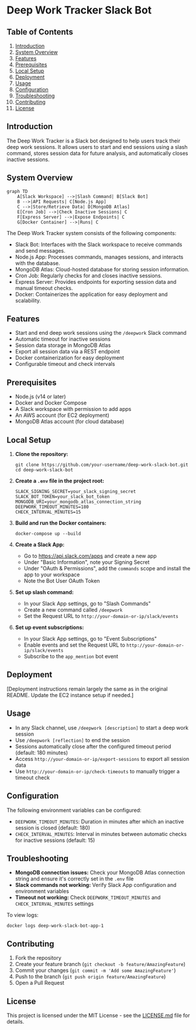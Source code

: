 # Deep Work Tracker Slack Bot

## Table of Contents
1. [Introduction](#introduction)
2. [System Overview](#system-overview)
3. [Features](#features)
4. [Prerequisites](#prerequisites)
5. [Local Setup](#local-setup)
6. [Deployment](#deployment)
7. [Usage](#usage)
8. [Configuration](#configuration)
9. [Troubleshooting](#troubleshooting)
10. [Contributing](#contributing)
11. [License](#license)

## Introduction

The Deep Work Tracker is a Slack bot designed to help users track their deep work sessions. It allows users to start and end sessions using a slash command, stores session data for future analysis, and automatically closes inactive sessions.

## System Overview

```mermaid
graph TD
    A[Slack Workspace] -->|Slash Command| B[Slack Bot]
    B -->|API Requests| C[Node.js App]
    C -->|Store/Retrieve Data| D[MongoDB Atlas]
    E[Cron Job] -->|Check Inactive Sessions| C
    F[Express Server] -->|Expose Endpoints| C
    G[Docker Container] -->|Runs| C
```

The Deep Work Tracker system consists of the following components:
- Slack Bot: Interfaces with the Slack workspace to receive commands and send messages.
- Node.js App: Processes commands, manages sessions, and interacts with the database.
- MongoDB Atlas: Cloud-hosted database for storing session information.
- Cron Job: Regularly checks for and closes inactive sessions.
- Express Server: Provides endpoints for exporting session data and manual timeout checks.
- Docker: Containerizes the application for easy deployment and scalability.

## Features

- Start and end deep work sessions using the `/deepwork` Slack command
- Automatic timeout for inactive sessions
- Session data storage in MongoDB Atlas
- Export all session data via a REST endpoint
- Docker containerization for easy deployment
- Configurable timeout and check intervals

## Prerequisites

- Node.js (v14 or later)
- Docker and Docker Compose
- A Slack workspace with permission to add apps
- An AWS account (for EC2 deployment)
- MongoDB Atlas account (for cloud database)

## Local Setup

1. **Clone the repository:**
   ```
   git clone https://github.com/your-username/deep-work-slack-bot.git
   cd deep-work-slack-bot
   ```

2. **Create a `.env` file in the project root:**
   ```
   SLACK_SIGNING_SECRET=your_slack_signing_secret
   SLACK_BOT_TOKEN=your_slack_bot_token
   MONGODB_URI=your_mongodb_atlas_connection_string
   DEEPWORK_TIMEOUT_MINUTES=180
   CHECK_INTERVAL_MINUTES=15
   ```

3. **Build and run the Docker containers:**
   ```
   docker-compose up --build
   ```

4. **Create a Slack App:**
   - Go to https://api.slack.com/apps and create a new app
   - Under "Basic Information", note your Signing Secret
   - Under "OAuth & Permissions", add the `commands` scope and install the app to your workspace
   - Note the Bot User OAuth Token

5. **Set up slash command:**
   - In your Slack App settings, go to "Slash Commands"
   - Create a new command called `/deepwork`
   - Set the Request URL to `http://your-domain-or-ip/slack/events`

6. **Set up event subscriptions:**
   - In your Slack App settings, go to "Event Subscriptions"
   - Enable events and set the Request URL to `http://your-domain-or-ip/slack/events`
   - Subscribe to the `app_mention` bot event

## Deployment

[Deployment instructions remain largely the same as in the original README. Update the EC2 instance setup if needed.]

## Usage

- In any Slack channel, use `/deepwork [description]` to start a deep work session
- Use `/deepwork [reflection]` to end the session
- Sessions automatically close after the configured timeout period (default: 180 minutes)
- Access `http://your-domain-or-ip/export-sessions` to export all session data
- Use `http://your-domain-or-ip/check-timeouts` to manually trigger a timeout check

## Configuration

The following environment variables can be configured:

- `DEEPWORK_TIMEOUT_MINUTES`: Duration in minutes after which an inactive session is closed (default: 180)
- `CHECK_INTERVAL_MINUTES`: Interval in minutes between automatic checks for inactive sessions (default: 15)

## Troubleshooting

- **MongoDB connection issues:** Check your MongoDB Atlas connection string and ensure it's correctly set in the `.env` file
- **Slack commands not working:** Verify Slack App configuration and environment variables
- **Timeout not working:** Check `DEEPWORK_TIMEOUT_MINUTES` and `CHECK_INTERVAL_MINUTES` settings

To view logs:
```
docker logs deep-work-slack-bot-app-1
```

## Contributing

1. Fork the repository
2. Create your feature branch (`git checkout -b feature/AmazingFeature`)
3. Commit your changes (`git commit -m 'Add some AmazingFeature'`)
4. Push to the branch (`git push origin feature/AmazingFeature`)
5. Open a Pull Request

## License

This project is licensed under the MIT License - see the [LICENSE.md](LICENSE.md) file for details.